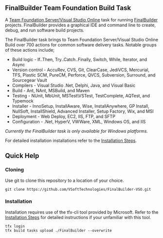﻿## FinalBuilder Team Foundation Build Task

A [Team Foundation Server/Visual Studio Online](https://github.com/Microsoft/vso-agent-tasks) task for running [FinalBuilder](https://www.finalbuilder.com/downloads/finalbuilder) projects. FinalBuilder provides a graphical IDE and command line to create, debug, and run software build projects.  

The FinalBuilder task brings to Team Foundation Server/Visual Studio Online Build over 700 actions for common software delivery tasks. Notable groups of these actions include;

* Build logic - If..Then, Try..Catch..Finally, Switch, While, Iterator, and Async
* Version control - AccuRev, CVS, Git, ClearCase, JediVCS, Mercurial, TFS, Plastic SCM, PureCM, Perforce, QVCS, Subversion, Surround, and Sourcegear Vault
* Compilers - Visual Studio .Net, Delphi, Java, and Visual Basic
* Build - Ant, NAnt, MSBuild, and Maven
* Testing - NUnit, MbUnit, MSTest\VSTest, TestComplete, AQTest, and Typemock
* Installer - InnoSetup, InstallAware, Wise, InstallAnywhere, GP Install, NullSoft, InstallShield, Advanced Installer, Setup Factory, Wix, and MSI
* Deployment - Web Deploy, EC2, IIS, FTP, and SFTP
* Configuration - .Net, HyperV, VWWare, XML, Windows OS, and IIS

*Currently the FinalBuilder task is only available for Windows platforms.* 

For detailed installation installations refer to the [Installation Steps](https://github.com/VSoftTechnologies/FinalBuilder-VSO/blob/master/docs/Installation.md).

## Quick Help

### Cloning

Use git to clone this repository to a location of your choice. 

```
git clone https://github.com/VSoftTechnologies/FinalBuilder-VSO.git
```

### Installation

Installation requires use of the tfx-cli tool provided by Microsoft. Refer to the [Installation Steps](https://github.com/VSoftTechnologies/FinalBuilder-VSO/blob/master/docs/Installation.md) for detailed instructions if your unfamiliar with this tool. 

```
tfx login
tfx build tasks upload ./FinalBuilder --overwrite
```
